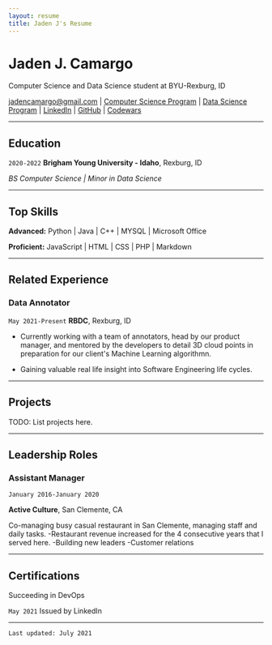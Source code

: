 ```yaml
---
layout: resume
title: Jaden J's Resume
---
```


# Jaden J. Camargo

Computer Science and Data Science student at BYU-Rexburg, ID

<!-- I want this headline to signal to employers hey I am your potential Analyst, Software Engineer, etcetera.-->

<div id="webaddress">
<a href="jadencamargo@gmail.com">jadencamargo@gmail.com</a>
| <a href="https://github.com/byui-cse">Computer Science Program</a>
| <a href="https://byuidatascience.github.io/development.html">Data Science Program</a>
| <a href="https://www.linkedin.com/in/jaden-camargo/">LinkedIn</a>
| <a href="https://github.com/DearAstoria">GitHub</a>
| <a href="https://www.codewars.com/users/DearAstoria">Codewars</a>
</div>
<!-- https://www.monique.tech/the-art-of-markdown -->

---

## Education

`2020-2022` **Brigham Young University - Idaho**, Rexburg, ID

_BS Computer Science | Minor in Data Science_

<!-- Thinking about listing courses here?-->

---

## Top Skills

**Advanced:** Python | Java | C++ | MYSQL | Microsoft Office

**Proficient:** JavaScript | HTML | CSS | PHP | Markdown

---

## Related Experience

### Data Annotator

`May 2021-Present` **RBDC**, Rexburg, ID

- Currently working with a team of annotators, head by our product manager, and mentored by the developers to detail 3D cloud points in preparation for our client's Machine Learning algorithmn.

- Gaining valuable real life insight into Software Engineering life cycles.

---

## Projects

TODO: List projects here.

---

## Leadership Roles

### Assistant Manager

`January 2016-January 2020`

**Active Culture**, San Clemente, CA

Co-managing busy casual restaurant in San Clemente, managing staff and daily tasks. 
-Restaurant revenue increased for the 4 consecutive years that I served here. 
-Building new leaders
-Customer relations

---

## Certifications

Succeeding in DevOps

`May 2021` Issued by LinkedIn

---

<!-- ### Footer
Last updated: July 2021-->

`Last updated: July 2021`

<!--## Related Experience

## Service and Work History-->

<!------->
